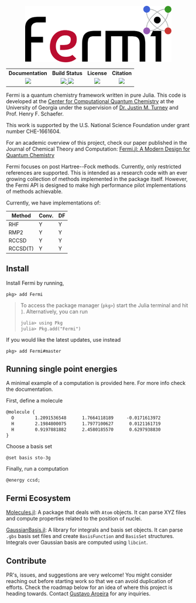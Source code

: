 <p align="center">
  <img src="docs/src/assets/logo.svg" width="400" alt=""/>
</p>

<table align="center">
  <tr>
    <th>Documentation</th>
    <th>Build Status</th>
    <th>License</th>
    <th>Citation</th>
  </tr>
  <tr>
    <td align="center">
      <a href=https://FermiQC.github.io/Fermi.jl/dev>
      <img src=https://img.shields.io/badge/docs-dev-blue.svg>
      </a> 
    </td>
    <td align="center">
      <a href=https://github.com/FermiQC/Fermi.jl/actions/workflows/CI.yml>
      <img src=https://github.com/FermiQC/Fermi.jl/actions/workflows/CI.yml/badge.svg>
      </a> 
      <a href=https://codecov.io/gh/FermiQC/Fermi.jl>
      <img src=https://codecov.io/gh/FermiQC/Fermi.jl/branch/master/graph/badge.svg?token=EWRG6Q7FK9>
      </a> 
    </td>
    <td align="center">
      <a href=https://github.com/FermiQC/Fermi.jl/blob/master/LICENSE>
      <img src=https://img.shields.io/badge/License-MIT-blue.svg>
      </a>
    </td>
    <td align="center">
      <a href=https://pubs.acs.org/doi/10.1021/acs.jctc.1c00719>
      <img src=https://img.shields.io/badge/JCTC-10.1021/acs.jctc.1c00719-darkgreen.svg>
      </a>
    </td>
  </tr>
</table>

Fermi is a quantum chemistry framework written in pure Julia. This code is developed at
the [Center for Computational Quantum Chemistry](https://github.com/CCQC) at the University of Georgia under the supervision 
of [Dr. Justin M. Turney](https://github.com/jturney) and Prof. Henry F. Schaefer.

This work is supported by the U.S. National Science Foundation under grant number CHE-1661604.

For an academic overview of this project, check our paper published in the Journal of Chemical Theory and Computation:
[Fermi.jl: A Modern Design for Quantum Chemistry](https://pubs.acs.org/doi/10.1021/acs.jctc.1c00719)

Fermi focuses on post Hartree--Fock methods. Currently, only restricted references are supported.
This is intended as a research code with an ever growing collection of methods implemented in
the package itself. However, the Fermi API is designed to make high performance pilot implementations
of methods achievable. 

Currently, we have implementations of:

| Method    | Conv. | DF |
|-----------|-------|----|
| RHF       |  Y    |  Y |
| RMP2      |  Y    |  Y |
| RCCSD     |  Y    |  Y |
| RCCSD(T)  |  Y    |  Y |

## Install
Install Fermi by running,
```
pkg> add Fermi
```

> To access the package manager (`pkg>`) start the Julia terminal and hit `]`. 
> Alternatively, you can run
> ```
> julia> using Pkg
> julia> Pkg.add("Fermi")
> ```

If you would like the latest updates, use instead
```
pkg> add Fermi#master
```

## Running single point energies
A minimal example of a computation is provided here. For more info check the documentation.

First, define a molecule
```
@molecule {
  O        1.2091536548      1.7664118189     -0.0171613972
  H        2.1984800075      1.7977100627      0.0121161719
  H        0.9197881882      2.4580185570      0.6297938830
}
```
Choose a basis set
```
@set basis sto-3g
```
Finally, run a computation
```
@energy ccsd;
```

## Fermi Ecosystem 

[Molecules.jl](https://github.com/FermiQC/Molecules.jl): A package that deals with `Atom` objects. It can parse XYZ files and compute properties related to the position of nuclei.

[GaussianBasis.jl](https://github.com/FermiQC/GaussianBasis.jl): A library for integrals and basis set objects. It can parse `.gbs` basis set files and create `BasisFunction` and `BasisSet` structures. Integrals over Gaussian basis are computed using `libcint`.

## Contribute
PR's, issues, and suggestions are very welcome! You might consider reaching out before starting
work so that we can avoid duplication of efforts. Check the roadmap below for an idea of where this project is heading towards. Contact [Gustavo Aroeira](https://github.com/gustavojra) for any inquiries. 
